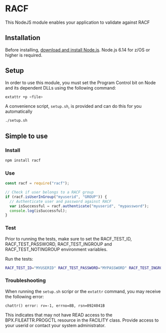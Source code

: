 # RACF
This NodeJS module enables your application to validate against RACF

## Installation

<!--
This is a [Node.js](https://nodejs.org/en/) module available through the
[npm registry](https://www.npmjs.com/).
-->

Before installing, [download and install Node.js](https://developer.ibm.com/node/sdk/ztp/).
Node.js 6.14 for z/OS or higher is required.

## Setup

In order to use this module, you must set the Program Control bit on Node and its dependent DLLs using the following command:

```bash
extattr +p <file>
```

A convenience script, `setup.sh`, is provided and can do this for you automatically

```bash
./setup.sh
```

## Simple to use

### Install

```bash
npm install racf
```

### Use

```js
const racf = require("racf");

// Check if user belongs to a RACF group
if (racf.isUserInGroup("myuserid", "GROUP")) {
  // Authenticate user and password against RACF
  var isSuccessful = racf.authenticate("myuserid", "mypassword");
  console.log(isSuccessful);
}
```

### Test
Prior to running the tests, make sure to set the RACF_TEST_ID, RACF_TEST_PASSWORD, RACF_TEST_INGROUP and RACF_TEST_NOTINGROUP environment variables.

Run the tests:
```bash
RACF_TEST_ID="MYUSERID" RACF_TEST_PASSWORD="MYPASSWORD" RACF_TEST_INGROUP="DEV_REALGROUP" RACF_TEST_NOTINGROUP="DEVFAKEGROUP" npm test
```

### Troubleshooting
When running the `setup.sh` scripr or the `extattr` command, you may receive the following error:
```
chattr() error: rv=-1, errno=8B, rsn=0924041B
```
This indicates that may not have READ access to the BPX.FILEATTR.PROGCTL resource in the FACILITY class.  Provide access to your userid or contact your system administrator.
